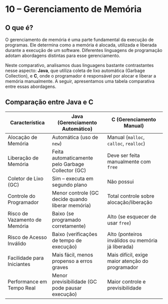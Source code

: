 # 10 – Gerenciamento de Memória

## O que é?

O gerenciamento de memória é uma parte fundamental da execução de programas. Ele determina como a memória é alocada, utilizada e liberada durante a execução de um software. Diferentes linguagens de programação adotam abordagens distintas para esse gerenciamento.

Neste comparativo, analisamos duas linguagens bastante contrastantes nesse aspecto: **Java**, que utiliza coleta de lixo automática (Garbage Collection), e **C**, onde o programador é responsável por alocar e liberar a memória manualmente. A seguir, apresentamos uma tabela comparativa entre essas abordagens.


## Comparação entre Java e C

| Característica                  | Java (Gerenciamento Automático)                       | C (Gerenciamento Manual)                         |
|--------------------------------|--------------------------------------------------------|--------------------------------------------------|
| Alocação de Memória            | Automática (uso de `new`)                             | Manual (`malloc`, `calloc`, `realloc`)           |
| Liberação de Memória           | Feita automaticamente pelo Garbage Collector (GC)     | Deve ser feita manualmente com `free`            |
| Coletor de Lixo (GC)           | Sim – executa em segundo plano                        | Não possui                                       |
| Controle do Programador        | Menor controle (GC decide quando liberar memória)     | Total controle sobre alocação/liberação          |
| Risco de Vazamento de Memória  | Baixo (se programado corretamente)                    | Alto (se esquecer de usar `free`)                |
| Risco de Acesso Inválido       | Baixo (verificações de tempo de execução)             | Alto (ponteiros inválidos ou memória já liberada)|
| Facilidade para Iniciantes     | Mais fácil, menos propenso a erros graves             | Mais difícil, exige maior atenção do programador |
| Performance em Tempo Real      | Menor previsibilidade (GC pode pausar execução)       | Maior controle e previsibilidade                 |

